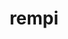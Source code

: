 ---
title: "rempi"
layout: cache
categories: [package, develop-2024-03-24]
meta: {"versions": ["1.1.0"], "compilers": ["gcc@=11.4.0", "gcc@=9.4.0", "oneapi@=2024.0.0"], "oss": ["ubuntu20.04", "ubuntu22.04"], "platforms": ["linux"], "targets": ["neoverse_v1", "neoverse_v2", "ppc64le", "x86_64_v3"], "stacks": ["e4s", "e4s-neoverse-v2", "e4s-neoverse_v1", "e4s-oneapi", "e4s-power", "root"], "num_specs": 5, "num_specs_by_stack": {"root": 5, "e4s-power": 1, "e4s-neoverse_v1": 1, "e4s-neoverse-v2": 1, "e4s": 1, "e4s-oneapi": 1}}
spec_details: [{"hash": "yoepskdslgzvhwzxrb4jwxaphl44ojme", "compiler": "gcc@=9.4.0", "versions": ["1.1.0"], "os": "ubuntu20.04", "platform": "linux", "target": "ppc64le", "variants": ["build_system=autotools", "patches=2296f83"], "stacks": ["root", "e4s-power"], "size": "-", "tarball": "https://binaries.spack.io/develop-2024-03-24/build_cache/linux-ubuntu20.04-ppc64le/gcc-9.4.0/rempi-1.1.0/linux-ubuntu20.04-ppc64le-gcc-9.4.0-rempi-1.1.0-yoepskdslgzvhwzxrb4jwxaphl44ojme.spack"}, {"hash": "vcjf4vxte4ozrkp2r4zpiur23pbiddns", "compiler": "gcc@=11.4.0", "versions": ["1.1.0"], "os": "ubuntu22.04", "platform": "linux", "target": "neoverse_v1", "variants": ["build_system=autotools", "patches=2296f83"], "stacks": ["root", "e4s-neoverse_v1"], "size": "-", "tarball": "https://binaries.spack.io/develop-2024-03-24/build_cache/linux-ubuntu22.04-neoverse_v1/gcc-11.4.0/rempi-1.1.0/linux-ubuntu22.04-neoverse_v1-gcc-11.4.0-rempi-1.1.0-vcjf4vxte4ozrkp2r4zpiur23pbiddns.spack"}, {"hash": "dt2o2bdg63ha3kdmo5cw4dwdiwn22gbn", "compiler": "gcc@=11.4.0", "versions": ["1.1.0"], "os": "ubuntu22.04", "platform": "linux", "target": "neoverse_v2", "variants": ["build_system=autotools", "patches=2296f83"], "stacks": ["e4s-neoverse-v2", "root"], "size": "-", "tarball": "https://binaries.spack.io/develop-2024-03-24/build_cache/linux-ubuntu22.04-neoverse_v2/gcc-11.4.0/rempi-1.1.0/linux-ubuntu22.04-neoverse_v2-gcc-11.4.0-rempi-1.1.0-dt2o2bdg63ha3kdmo5cw4dwdiwn22gbn.spack"}, {"hash": "e3tfqnlyagaee5bhmkltazq2kigsitpr", "compiler": "gcc@=11.4.0", "versions": ["1.1.0"], "os": "ubuntu22.04", "platform": "linux", "target": "x86_64_v3", "variants": ["build_system=autotools", "patches=2296f83"], "stacks": ["root", "e4s"], "size": "-", "tarball": "https://binaries.spack.io/develop-2024-03-24/build_cache/linux-ubuntu22.04-x86_64_v3/gcc-11.4.0/rempi-1.1.0/linux-ubuntu22.04-x86_64_v3-gcc-11.4.0-rempi-1.1.0-e3tfqnlyagaee5bhmkltazq2kigsitpr.spack"}, {"hash": "4qrpl6bf2olsizp7cpeqeepg2oadswpj", "compiler": "oneapi@=2024.0.0", "versions": ["1.1.0"], "os": "ubuntu22.04", "platform": "linux", "target": "x86_64_v3", "variants": ["build_system=autotools", "patches=2296f83"], "stacks": ["root", "e4s-oneapi"], "size": "-", "tarball": "https://binaries.spack.io/develop-2024-03-24/build_cache/linux-ubuntu22.04-x86_64_v3/oneapi-2024.0.0/rempi-1.1.0/linux-ubuntu22.04-x86_64_v3-oneapi-2024.0.0-rempi-1.1.0-4qrpl6bf2olsizp7cpeqeepg2oadswpj.spack"}]
---